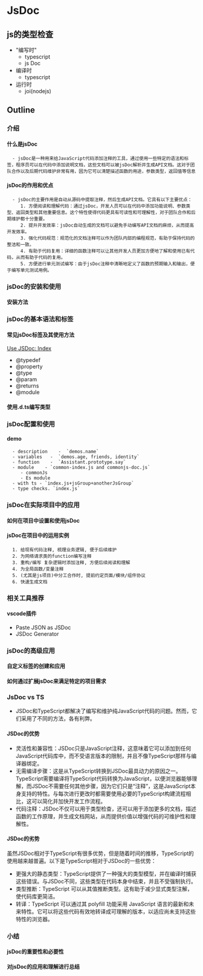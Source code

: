 # JsDoc

## js的类型检查

- "编写时"
  - typescript
  - js Doc
- 编译时
  - typescript
- 运行时
  - joi(nodejs)

## Outline

### 介绍

#### 什么是jsDoc

      - jsDoc是一种用来给JavaScript代码添加注释的工具，通过使用一些特定的语法和标签，程序员可以在代码中添加说明文档，这些文档可以被jsDoc解析并生成API文档。这对于团队合作以及后期代码维护非常有用，因为它可以清楚描述函数的用途，参数类型，返回值等信息

#### jsDoc的作用和优点

      - jsDoc的主要作用是自动从源码中提取注释，然后生成API文档。它具有以下主要优点：
         1. 方便阅读和理解代码：通过jsDoc，开发人员可以在代码中添加功能说明、参数类型、返回类型和其他重要信息。这个特性使得代码更具有可读性和可理解性，对于团队合作和后期维护都十分重要。
         2. 提升开发效率：jsDoc自动生成的文档可以避免手动编写API文档的麻烦，从而提高开发效率。
         3. 强化代码规范：规范化的文档注释可以作为团队内部的编程规范，有助于保持代码的整洁和一致。
         4. 有助于代码复用：详细的函数注释可以让其他开发人员更加方便地了解和使用已有代码，从而有助于代码的复用。
         5. 方便进行单元测试编写：由于jsDoc注释中清晰地定义了函数的预期输入和输出，便于编写单元测试用例。

### jsDoc的安装和使用

#### 安装方法

### jsDoc的基本语法和标签

#### 常见jsDoc标签及其使用方法

[Use JSDoc: Index](https://jsdoc.app/)

- @typedef
- @property
- @type
- @param
- @returns
- @module

#### 使用.d.ts编写类型

### jsDoc配置和使用

#### demo

      - description    -  `demos.name`
      - variables   -  `demos.age, friends, identity`
      - function    -  `Assistant.prototype.say`
      - module    - `common-index.js and commonjs-doc.js`
         - commonJs
         - Es module
      - with ts - `index.js+jsGroup+anotherJsGroup`
      - type checks. `index.js`

### jsDoc在实际项目中的应用

#### 如何在项目中设置和使用jsDoc

#### jsDoc在项目中的运用实例

      1. 给现有代码注释, 梳理业务逻辑, 便于后续维护
      2. 为网络请求类的function编写注释
      3. 重构/编写 复杂逻辑时添加注释, 方便后续阅读和理解
      4. 为全局函数/变量注释
      5. (尤其是js项目)中分工合作时, 提前约定页面/模块/组件协议
      6. 快速生成文档

### 相关工具推荐

#### vscode插件

- Paste JSON as JSDoc
- JSDoc Generator

### jsDoc的高级应用

#### 自定义标签的创建和应用

#### 如何通过扩展jsDoc来满足特定的项目需求

### JsDoc vs TS

- JSDoc和TypeScript都解决了编写和维护纯JavaScript代码的问题。然而，它们采用了不同的方法，各有利弊。

#### JSDoc的优势

- 灵活性和兼容性：JSDoc只是JavaScript注释，这意味着它可以添加到任何JavaScript代码库中，而不受语言版本的限制，并且不像TypeScript那样与编译器绑定。
- 无需编译步骤：这是从TypeScript转换到JSDoc最具动力的原因之一。TypeScript需要编译将TypeScript代码转换为JavaScript，以便浏览器能够理解，而JSDoc不需要任何其他步骤，因为它们只是“注释”，这是JavaScript本身支持的特性。与每次进行更改时都需要使用必要的TypeScript构建流程相比，这可以简化并加快开发工作流程。
- 代码注释：JSDoc不仅可以用于类型检查，还可以用于添加更多的文档，描述函数的工作原理，并生成文档网站，从而提供价值以增强代码的可维护性和理解性。

#### JSDoc的劣势

虽然JSDoc相对于TypeScript有很多优势，但是随着时间的推移，TypeScript的使用越来越普遍。以下是TypeScript相对于JSDoc的一些优势：

- 更强大的静态类型：TypeScript提供了一种强大的类型模型，并在编译时捕获这些错误。与JSDoc不同，这些类型在代码本身中结束，并且不受强制执行。
- 类型推断：TypeScript 可以从其值推断类型。这有助于减少显式类型注解，使代码库更简洁。
- 转译：TypeScript 可以通过其 polyfill 功能采用 JavaScript 语言的最新和未来特性。它可以将这些代码有效地转译成可理解的版本，以适应尚未支持这些特性的浏览器。

### 小结

#### jsDoc的重要性和必要性

#### 对jsDoc的应用和理解进行总结
